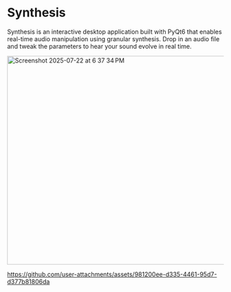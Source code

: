# Synthesis
Synthesis is an interactive desktop application built with PyQt6 that enables real-time audio manipulation using granular synthesis. Drop in an audio file and tweak the parameters to hear your sound evolve in real time.

<img width="854" height="486" alt="Screenshot 2025-07-22 at 6 37 34 PM" src="https://github.com/user-attachments/assets/845383a7-1803-4889-bf16-fb6b79ba1f36" />

https://github.com/user-attachments/assets/981200ee-d335-4461-95d7-d377b81806da




